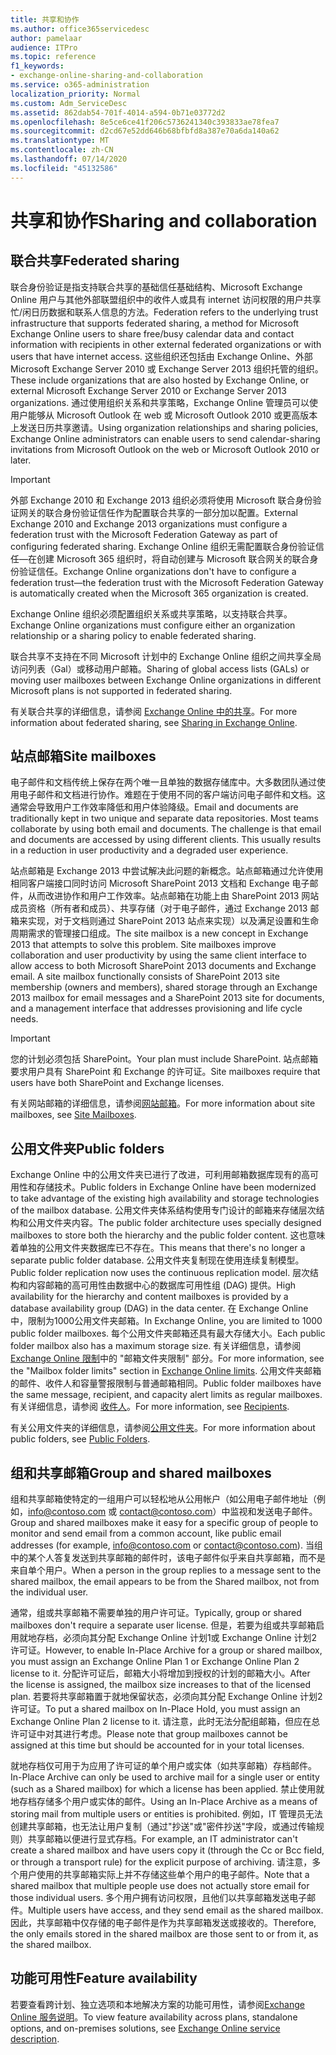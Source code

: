 ```yaml
---
title: 共享和协作
ms.author: office365servicedesc
author: pamelaar
audience: ITPro
ms.topic: reference
f1_keywords:
- exchange-online-sharing-and-collaboration
ms.service: o365-administration
localization_priority: Normal
ms.custom: Adm_ServiceDesc
ms.assetid: 862dab54-701f-4014-a594-0b71e03772d2
ms.openlocfilehash: 8e5ce6ce41f206c5736241340c393833ae78fea7
ms.sourcegitcommit: d2cd67e52dd646b68bfbfd8a387e70a6da140a62
ms.translationtype: MT
ms.contentlocale: zh-CN
ms.lasthandoff: 07/14/2020
ms.locfileid: "45132586"
---
```

# <a name="sharing-and-collaboration"></a><span data-ttu-id="d9694-102">共享和协作</span><span class="sxs-lookup"><span data-stu-id="d9694-102">Sharing and collaboration</span></span>

## <a name="federated-sharing"></a><span data-ttu-id="d9694-103">联合共享</span><span class="sxs-lookup"><span data-stu-id="d9694-103">Federated sharing</span></span>

<span data-ttu-id="d9694-104">联合身份验证是指支持联合共享的基础信任基础结构、Microsoft Exchange Online 用户与其他外部联盟组织中的收件人或具有 internet 访问权限的用户共享忙/闲日历数据和联系人信息的方法。</span><span class="sxs-lookup"><span data-stu-id="d9694-104">Federation refers to the underlying trust infrastructure that supports federated sharing, a method for Microsoft Exchange Online users to share free/busy calendar data and contact information with recipients in other external federated organizations or with users that have internet access.</span></span> <span data-ttu-id="d9694-105">这些组织还包括由 Exchange Online、外部 Microsoft Exchange Server 2010 或 Exchange Server 2013 组织托管的组织。</span><span class="sxs-lookup"><span data-stu-id="d9694-105">These include organizations that are also hosted by Exchange Online, or external Microsoft Exchange Server 2010 or Exchange Server 2013 organizations.</span></span> <span data-ttu-id="d9694-106">通过使用组织关系和共享策略，Exchange Online 管理员可以使用户能够从 Microsoft Outlook 在 web 或 Microsoft Outlook 2010 或更高版本上发送日历共享邀请。</span><span class="sxs-lookup"><span data-stu-id="d9694-106">Using organization relationships and sharing policies, Exchange Online administrators can enable users to send calendar-sharing invitations from Microsoft Outlook on the web or Microsoft Outlook 2010 or later.</span></span>
  
> [!IMPORTANT]
>  <span data-ttu-id="d9694-107">外部 Exchange 2010 和 Exchange 2013 组织必须将使用 Microsoft 联合身份验证网关的联合身份验证信任作为配置联合共享的一部分加以配置。</span><span class="sxs-lookup"><span data-stu-id="d9694-107">External Exchange 2010 and Exchange 2013 organizations must configure a federation trust with the Microsoft Federation Gateway as part of configuring federated sharing.</span></span> <span data-ttu-id="d9694-108">Exchange Online 组织无需配置联合身份验证信任—在创建 Microsoft 365 组织时，将自动创建与 Microsoft 联合网关的联合身份验证信任。</span><span class="sxs-lookup"><span data-stu-id="d9694-108">Exchange Online organizations don't have to configure a federation trust—the federation trust with the Microsoft Federation Gateway is automatically created when the Microsoft 365 organization is created.</span></span> 
>
>  <span data-ttu-id="d9694-109">Exchange Online 组织必须配置组织关系或共享策略，以支持联合共享。</span><span class="sxs-lookup"><span data-stu-id="d9694-109">Exchange Online organizations must configure either an organization relationship or a sharing policy to enable federated sharing.</span></span> 
>
>  <span data-ttu-id="d9694-110">联合共享不支持在不同 Microsoft 计划中的 Exchange Online 组织之间共享全局访问列表（Gal）或移动用户邮箱。</span><span class="sxs-lookup"><span data-stu-id="d9694-110">Sharing of global access lists (GALs) or moving user mailboxes between Exchange Online organizations in different Microsoft plans is not supported in federated sharing.</span></span> 
  
<span data-ttu-id="d9694-111">有关联合共享的详细信息，请参阅 [Exchange Online 中的共享](https://go.microsoft.com/fwlink/p/?LinkId=271774)。</span><span class="sxs-lookup"><span data-stu-id="d9694-111">For more information about federated sharing, see [Sharing in Exchange Online](https://go.microsoft.com/fwlink/p/?LinkId=271774).</span></span>
  
## <a name="site-mailboxes"></a><span data-ttu-id="d9694-112">站点邮箱</span><span class="sxs-lookup"><span data-stu-id="d9694-112">Site mailboxes</span></span>

<span data-ttu-id="d9694-p103">电子邮件和文档传统上保存在两个唯一且单独的数据存储库中。大多数团队通过使用电子邮件和文档进行协作。难题在于使用不同的客户端访问电子邮件和文档。这通常会导致用户工作效率降低和用户体验降级。</span><span class="sxs-lookup"><span data-stu-id="d9694-p103">Email and documents are traditionally kept in two unique and separate data repositories. Most teams collaborate by using both email and documents. The challenge is that email and documents are accessed by using different clients. This usually results in a reduction in user productivity and a degraded user experience.</span></span>
  
<span data-ttu-id="d9694-p104">站点邮箱是 Exchange 2013 中尝试解决此问题的新概念。站点邮箱通过允许使用相同客户端接口同时访问 Microsoft SharePoint 2013 文档和 Exchange 电子邮件，从而改进协作和用户工作效率。站点邮箱在功能上由 SharePoint 2013 网站成员资格（所有者和成员）、共享存储（对于电子邮件，通过 Exchange 2013 邮箱来实现，对于文档则通过 SharePoint 2013 站点来实现）以及满足设置和生命周期需求的管理接口组成。</span><span class="sxs-lookup"><span data-stu-id="d9694-p104">The site mailbox is a new concept in Exchange 2013 that attempts to solve this problem. Site mailboxes improve collaboration and user productivity by using the same client interface to allow access to both Microsoft SharePoint 2013 documents and Exchange email. A site mailbox functionally consists of SharePoint 2013 site membership (owners and members), shared storage through an Exchange 2013 mailbox for email messages and a SharePoint 2013 site for documents, and a management interface that addresses provisioning and life cycle needs.</span></span>
  
> [!IMPORTANT]
> <span data-ttu-id="d9694-120">您的计划必须包括 SharePoint。</span><span class="sxs-lookup"><span data-stu-id="d9694-120">Your plan must include SharePoint.</span></span> <span data-ttu-id="d9694-121">站点邮箱要求用户具有 SharePoint 和 Exchange 的许可证。</span><span class="sxs-lookup"><span data-stu-id="d9694-121">Site mailboxes require that users have both SharePoint and Exchange licenses.</span></span> 
  
<span data-ttu-id="d9694-122">有关网站邮箱的详细信息，请参阅[网站邮箱](https://go.microsoft.com/fwlink/p/?LinkId=271789)。</span><span class="sxs-lookup"><span data-stu-id="d9694-122">For more information about site mailboxes, see [Site Mailboxes](https://go.microsoft.com/fwlink/p/?LinkId=271789).</span></span>
  
## <a name="public-folders"></a><span data-ttu-id="d9694-123">公用文件夹</span><span class="sxs-lookup"><span data-stu-id="d9694-123">Public folders</span></span>

<span data-ttu-id="d9694-124">Exchange Online 中的公用文件夹已进行了改进，可利用邮箱数据库现有的高可用性和存储技术。</span><span class="sxs-lookup"><span data-stu-id="d9694-124">Public folders in Exchange Online have been modernized to take advantage of the existing high availability and storage technologies of the mailbox database.</span></span> <span data-ttu-id="d9694-125">公用文件夹体系结构使用专门设计的邮箱来存储层次结构和公用文件夹内容。</span><span class="sxs-lookup"><span data-stu-id="d9694-125">The public folder architecture uses specially designed mailboxes to store both the hierarchy and the public folder content.</span></span> <span data-ttu-id="d9694-126">这也意味着单独的公用文件夹数据库已不存在。</span><span class="sxs-lookup"><span data-stu-id="d9694-126">This means that there's no longer a separate public folder database.</span></span> <span data-ttu-id="d9694-127">公用文件夹复制现在使用连续复制模型。</span><span class="sxs-lookup"><span data-stu-id="d9694-127">Public folder replication now uses the continuous replication model.</span></span> <span data-ttu-id="d9694-128">层次结构和内容邮箱的高可用性由数据中心的数据库可用性组 (DAG) 提供。</span><span class="sxs-lookup"><span data-stu-id="d9694-128">High availability for the hierarchy and content mailboxes is provided by a database availability group (DAG) in the data center.</span></span> <span data-ttu-id="d9694-129">在 Exchange Online 中，限制为1000公用文件夹邮箱。</span><span class="sxs-lookup"><span data-stu-id="d9694-129">In Exchange Online, you are limited to 1000 public folder mailboxes.</span></span> <span data-ttu-id="d9694-130">每个公用文件夹邮箱还具有最大存储大小。</span><span class="sxs-lookup"><span data-stu-id="d9694-130">Each public folder mailbox also has a maximum storage size.</span></span> <span data-ttu-id="d9694-131">有关详细信息，请参阅[Exchange Online 限制](exchange-online-limits.md)中的 "邮箱文件夹限制" 部分。</span><span class="sxs-lookup"><span data-stu-id="d9694-131">For more information, see the "Mailbox folder limits" section in [Exchange Online limits](exchange-online-limits.md).</span></span> <span data-ttu-id="d9694-132">公用文件夹邮箱的邮件、收件人和容量警报限制与普通邮箱相同。</span><span class="sxs-lookup"><span data-stu-id="d9694-132">Public folder mailboxes have the same message, recipient, and capacity alert limits as regular mailboxes.</span></span> <span data-ttu-id="d9694-133">有关详细信息，请参阅 [收件人](recipients.md)。</span><span class="sxs-lookup"><span data-stu-id="d9694-133">For more information, see [Recipients](recipients.md).</span></span> 
  
<span data-ttu-id="d9694-134">有关公用文件夹的详细信息，请参阅[公用文件夹](https://go.microsoft.com/fwlink/p/?LinkId=271790)。</span><span class="sxs-lookup"><span data-stu-id="d9694-134">For more information about public folders, see [Public Folders](https://go.microsoft.com/fwlink/p/?LinkId=271790).</span></span>
  
## <a name="group-and-shared-mailboxes"></a><span data-ttu-id="d9694-135">组和共享邮箱</span><span class="sxs-lookup"><span data-stu-id="d9694-135">Group and shared mailboxes</span></span>

<span data-ttu-id="d9694-136">组和共享邮箱使特定的一组用户可以轻松地从公用帐户（如公用电子邮件地址（例如，info@contoso.com 或 contact@contoso.com）中监视和发送电子邮件。</span><span class="sxs-lookup"><span data-stu-id="d9694-136">Group and shared mailboxes make it easy for a specific group of people to monitor and send email from a common account, like public email addresses (for example, info@contoso.com or contact@contoso.com).</span></span> <span data-ttu-id="d9694-137">当组中的某个人答复发送到共享邮箱的邮件时，该电子邮件似乎来自共享邮箱，而不是来自单个用户。</span><span class="sxs-lookup"><span data-stu-id="d9694-137">When a person in the group replies to a message sent to the shared mailbox, the email appears to be from the Shared mailbox, not from the individual user.</span></span>
  
<span data-ttu-id="d9694-138">通常，组或共享邮箱不需要单独的用户许可证。</span><span class="sxs-lookup"><span data-stu-id="d9694-138">Typically, group or shared mailboxes don't require a separate user license.</span></span> <span data-ttu-id="d9694-139">但是，若要为组或共享邮箱启用就地存档，必须向其分配 Exchange Online 计划1或 Exchange Online 计划2许可证。</span><span class="sxs-lookup"><span data-stu-id="d9694-139">However, to enable In-Place Archive for a group or shared mailbox, you must assign an Exchange Online Plan 1 or Exchange Online Plan 2 license to it.</span></span> <span data-ttu-id="d9694-140">分配许可证后，邮箱大小将增加到授权的计划的邮箱大小。</span><span class="sxs-lookup"><span data-stu-id="d9694-140">After the license is assigned, the mailbox size increases to that of the licensed plan.</span></span> <span data-ttu-id="d9694-141">若要将共享邮箱置于就地保留状态，必须向其分配 Exchange Online 计划2许可证。</span><span class="sxs-lookup"><span data-stu-id="d9694-141">To put a shared mailbox on In-Place Hold, you must assign an Exchange Online Plan 2 license to it.</span></span> <span data-ttu-id="d9694-142">请注意，此时无法分配组邮箱，但应在总许可证中对其进行考虑。</span><span class="sxs-lookup"><span data-stu-id="d9694-142">Please note that group mailboxes cannot be assigned at this time but should be accounted for in your total licenses.</span></span>
  
<span data-ttu-id="d9694-143">就地存档仅可用于为应用了许可证的单个用户或实体（如共享邮箱）存档邮件。</span><span class="sxs-lookup"><span data-stu-id="d9694-143">In-Place Archive can only be used to archive mail for a single user or entity (such as a Shared mailbox) for which a license has been applied.</span></span> <span data-ttu-id="d9694-144">禁止使用就地存档存储多个用户或实体的邮件。</span><span class="sxs-lookup"><span data-stu-id="d9694-144">Using an In-Place Archive as a means of storing mail from multiple users or entities is prohibited.</span></span> <span data-ttu-id="d9694-145">例如，IT 管理员无法创建共享邮箱，也无法让用户复制（通过"抄送"或"密件抄送"字段，或通过传输规则）共享邮箱以便进行显式存档。</span><span class="sxs-lookup"><span data-stu-id="d9694-145">For example, an IT administrator can't create a shared mailbox and have users copy it (through the Cc or Bcc field, or through a transport rule) for the explicit purpose of archiving.</span></span> <span data-ttu-id="d9694-146">请注意，多个用户使用的共享邮箱实际上并不存储这些单个用户的电子邮件。</span><span class="sxs-lookup"><span data-stu-id="d9694-146">Note that a shared mailbox that multiple people use does not actually store email for those individual users.</span></span> <span data-ttu-id="d9694-147">多个用户拥有访问权限，且他们以共享邮箱发送电子邮件。</span><span class="sxs-lookup"><span data-stu-id="d9694-147">Multiple users have access, and they send email as the shared mailbox.</span></span> <span data-ttu-id="d9694-148">因此，共享邮箱中仅存储的电子邮件是作为共享邮箱发送或接收的。</span><span class="sxs-lookup"><span data-stu-id="d9694-148">Therefore, the only emails stored in the shared mailbox are those sent to or from it, as the shared mailbox.</span></span>
  
## <a name="feature-availability"></a><span data-ttu-id="d9694-149">功能可用性</span><span class="sxs-lookup"><span data-stu-id="d9694-149">Feature availability</span></span>

<span data-ttu-id="d9694-150">若要查看跨计划、独立选项和本地解决方案的功能可用性，请参阅[Exchange Online 服务说明](exchange-online-service-description.md)。</span><span class="sxs-lookup"><span data-stu-id="d9694-150">To view feature availability across plans, standalone options, and on-premises solutions, see [Exchange Online service description](exchange-online-service-description.md).</span></span>
  

